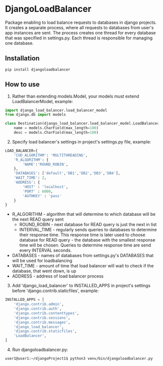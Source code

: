 # DjangoLoadBalancer
Package enabling to load balance requests to databases in django projects. It creates a separate process, where all requests to databases from user's app instances are sent. The process creates one thread for every database that was specified in settings.py. Each thread is responsible for managing one database.

## Installation
`pip install djangoloadbalancer`

## How to use
1. Rather than extending models.Model, your models must extend LoadBalancerModel, example:
```python
import django_load_balancer.load_balancer_model
from django.db import models

class Destination(django_load_balancer.load_balancer_model.LoadBalancerModel):
    name = models.CharField(max_length=100)
    desc = models.CharField(max_length=100)
```

2. Specify load balancer's settings in project's settings.py file, example:
```python
LOAD_BALANCER={
    'CUD_ALGORITHM': 'MULTITHREADING',
    'R_ALGORITHM': {
        'NAME':'ROUND_ROBIN',
    },
    'DATABASES': ['default','DB1','DB2','DB3','DB4'],
    'WAIT_TIME': 2,
    'ADDRESS': {
        'HOST' : 'localhost',
        'PORT' : 6000,
        'AUTHKEY' : 'pass'
    }
}
```
* R_ALGORITHM - algorithm that will determine to which database will be the next READ query sent
    * ROUND_ROBIN - next database for READ query is just the next in list 
    * INTERVAL_TIME - regularly sends queries to databases to determine their response time. This response time is later used to choose database for READ query - the database with the smallest response time will be chosen. Queries to determine response time are send every INTERVAL seconds.
* DATABASES - names of databases from settings.py's DATABASES that will be used for loadbalancing
* WAIT_TIME - amount of time that load balancer will wait to check if the database, that went down, is up
* ADDRESS - address of load balancer process 

3. Add 'django_load_balancer' to INSTALLED_APPS in project's settings before 'django.contrib.staticfiles', example:
```python
INSTALLED_APPS = [
    'django.contrib.admin',
    'django.contrib.auth',
    'django.contrib.contenttypes',
    'django.contrib.sessions',
    'django.contrib.messages',
    'django_load_balancer',
    'django.contrib.staticfiles',
    'LoadBalancer',
]
```

4. Run djangoloadbalancer.py:
```
user1@user1:~/djangoProject1$ python3 venv/bin/djangoloadbalancer.py
```